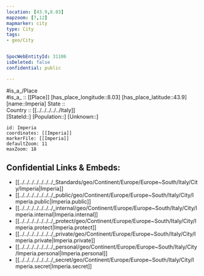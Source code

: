 ```yaml
---
location: [43.9,8.03] 
mapzoom: [7,12] 
mapmarker: city 
type: City
tags:
- geo/City


SpocWebEntityId: 31106
isDeleted: false
confidential: public

---
```

#is_a_/Place  
#is_a_ :: [[Place]] 
[has_place_longitude::8.03] 
[has_place_latitude::43.9] 
[name::Imperia] 
State ::  
Country :: [[../../../../../Italy]]  
[StateId::] 
[Population::] 
[Unknown::] 


```leaflet
id: Imperia
coordinates: [[Imperia]] 
markerFile: [[Imperia]] 
defaultZoom: 11 
maxZoom: 18
```


## Confidential Links & Embeds: 
- [[../../../../../../../_Standards/geo/Continent/Europe/Europe~South/Italy/City/Imperia|Imperia]] 
- [[../../../../../../../_public/geo/Continent/Europe/Europe~South/Italy/City/Imperia.public|Imperia.public]] 
- [[../../../../../../../_internal/geo/Continent/Europe/Europe~South/Italy/City/Imperia.internal|Imperia.internal]] 
- [[../../../../../../../_protect/geo/Continent/Europe/Europe~South/Italy/City/Imperia.protect|Imperia.protect]] 
- [[../../../../../../../_private/geo/Continent/Europe/Europe~South/Italy/City/Imperia.private|Imperia.private]] 
- [[../../../../../../../_personal/geo/Continent/Europe/Europe~South/Italy/City/Imperia.personal|Imperia.personal]] 
- [[../../../../../../../_secret/geo/Continent/Europe/Europe~South/Italy/City/Imperia.secret|Imperia.secret]] 

